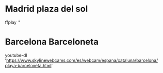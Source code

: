 # Madrid plaza del sol
ffplay ''

# Barcelona Barceloneta
youtube-dl 'https://www.skylinewebcams.com/es/webcam/espana/cataluna/barcelona/playa-barceloneta.html'
